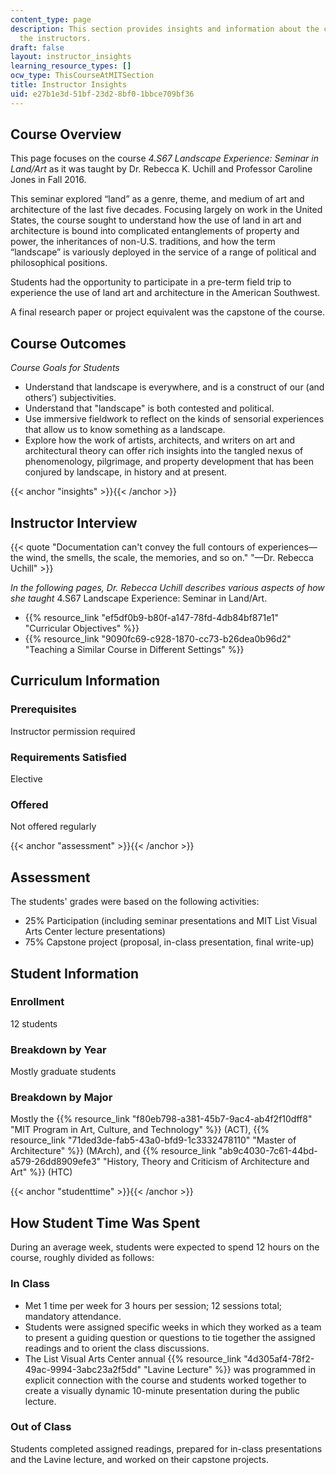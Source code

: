 ```yaml
---
content_type: page
description: This section provides insights and information about the course from
  the instructors.
draft: false
layout: instructor_insights
learning_resource_types: []
ocw_type: ThisCourseAtMITSection
title: Instructor Insights
uid: e27b1e3d-51bf-23d2-8bf0-1bbce709bf36
---
```

## Course Overview

This page focuses on the course *4.S67 Landscape Experience: Seminar in Land/Art* as it was taught by Dr. Rebecca K. Uchill and Professor Caroline Jones in Fall 2016.

This seminar explored “land” as a genre, theme, and medium of art and architecture of the last five decades. Focusing largely on work in the United States, the course sought to understand how the use of land in art and architecture is bound into complicated entanglements of property and power, the inheritances of non-U.S. traditions, and how the term “landscape” is variously deployed in the service of a range of political and philosophical positions.

Students had the opportunity to participate in a pre-term field trip to experience the use of land art and architecture in the American Southwest.

A final research paper or project equivalent was the capstone of the course.

## Course Outcomes

*Course Goals for Students*

- Understand that landscape is everywhere, and is a construct of our (and others’) subjectivities.
- Understand that "landscape" is both contested and political.
- Use immersive fieldwork to reflect on the kinds of sensorial experiences that allow us to know something as a landscape.
- Explore how the work of artists, architects, and writers on art and architectural theory can offer rich insights into the tangled nexus of phenomenology, pilgrimage, and property development that has been conjured by landscape, in history and at present.

{{< anchor "insights" >}}{{< /anchor >}}

## Instructor Interview

{{< quote "Documentation can't convey the full contours of experiences—the wind, the smells, the scale, the memories, and so on." "—Dr. Rebecca Uchill" >}}

*In the following pages, Dr. Rebecca Uchill describes various aspects of how she taught* 4.S67 Landscape Experience: Seminar in Land/Art.

- {{% resource_link "ef5df0b9-b80f-a147-78fd-4db84bf871e1" "Curricular Objectives" %}}
- {{% resource_link "9090fc69-c928-1870-cc73-b26dea0b96d2" "Teaching a Similar Course in Different Settings" %}}

## Curriculum Information

### Prerequisites

Instructor permission required

### Requirements Satisfied

Elective

### Offered

Not offered regularly

{{< anchor "assessment" >}}{{< /anchor >}}

## Assessment

The students' grades were based on the following activities:

- 25% Participation (including seminar presentations and MIT List Visual Arts Center lecture presentations)
- 75% Capstone project (proposal, in-class presentation, final write-up)

## Student Information

### Enrollment

12 students

### Breakdown by Year

Mostly graduate students

### Breakdown by Major

Mostly the {{% resource_link "f80eb798-a381-45b7-9ac4-ab4f2f10dff8" "MIT Program in Art, Culture, and Technology" %}} (ACT), {{% resource_link "71ded3de-fab5-43a0-bfd9-1c3332478110" "Master of Architecture" %}} (MArch), and {{% resource_link "ab9c4030-7c61-44bd-a579-26dd8909efe3" "History, Theory and Criticism of Architecture and Art" %}} (HTC)

{{< anchor "studenttime" >}}{{< /anchor >}}

## How Student Time Was Spent

During an average week, students were expected to spend 12 hours on the course, roughly divided as follows:

### In Class

- Met 1 time per week for 3 hours per session; 12 sessions total; mandatory attendance.
- Students were assigned specific weeks in which they worked as a team to present a guiding question or questions to tie together the assigned readings and to orient the class discussions.
- The List Visual Arts Center annual {{% resource_link "4d305af4-78f2-49ac-9994-3abc23a2f5dd" "Lavine Lecture" %}} was programmed in explicit connection with the course and students worked together to create a visually dynamic 10-minute presentation during the public lecture.

### Out of Class

Students completed assigned readings, prepared for in-class presentations and the Lavine lecture, and worked on their capstone projects.